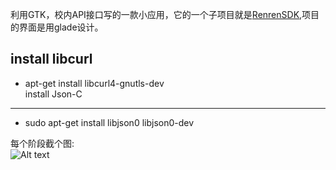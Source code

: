 利用GTK，校内API接口写的一款小应用，它的一个子项目就是[RenrenSDK](https://github.com/fengxiaolong/RenrenSDK),项目的界面是用glade设计。 


install libcurl
---------------------
* apt-get install libcurl4-gnutls-dev  
install Json-C
--------------------  
* sudo apt-get install libjson0 libjson0-dev   



每个阶段截个图:  
![Alt text](http://ww4.sinaimg.cn/mw690/a036a21agw1ee9ecgfaqnj20nt0egaat.jpg)
